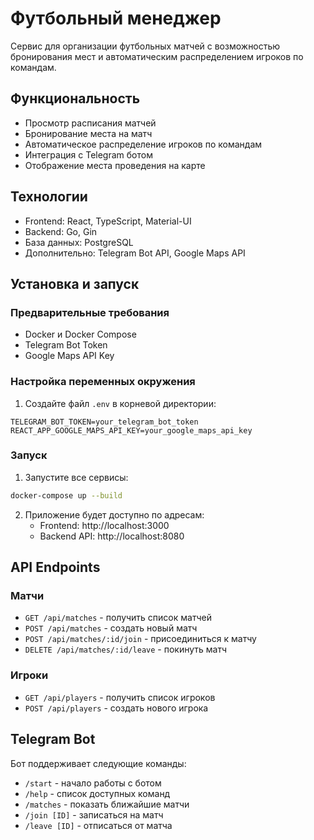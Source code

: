 # Футбольный менеджер

Сервис для организации футбольных матчей с возможностью бронирования мест и автоматическим распределением игроков по командам.

## Функциональность

- Просмотр расписания матчей
- Бронирование места на матч
- Автоматическое распределение игроков по командам
- Интеграция с Telegram ботом
- Отображение места проведения на карте

## Технологии

- Frontend: React, TypeScript, Material-UI
- Backend: Go, Gin
- База данных: PostgreSQL
- Дополнительно: Telegram Bot API, Google Maps API

## Установка и запуск

### Предварительные требования

- Docker и Docker Compose
- Telegram Bot Token
- Google Maps API Key

### Настройка переменных окружения

1. Создайте файл `.env` в корневой директории:

```env
TELEGRAM_BOT_TOKEN=your_telegram_bot_token
REACT_APP_GOOGLE_MAPS_API_KEY=your_google_maps_api_key
```

### Запуск

1. Запустите все сервисы:

```bash
docker-compose up --build
```

2. Приложение будет доступно по адресам:
   - Frontend: http://localhost:3000
   - Backend API: http://localhost:8080

## API Endpoints

### Матчи

- `GET /api/matches` - получить список матчей
- `POST /api/matches` - создать новый матч
- `POST /api/matches/:id/join` - присоединиться к матчу
- `DELETE /api/matches/:id/leave` - покинуть матч

### Игроки

- `GET /api/players` - получить список игроков
- `POST /api/players` - создать нового игрока

## Telegram Bot

Бот поддерживает следующие команды:

- `/start` - начало работы с ботом
- `/help` - список доступных команд
- `/matches` - показать ближайшие матчи
- `/join [ID]` - записаться на матч
- `/leave [ID]` - отписаться от матча 